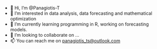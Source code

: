 - 👋 Hi, I’m @Panagiotis-T
- 👀 I’m interested in data analysis, data forecasting and mathematical optimization
- 🌱 I’m currently learning programming in R, working on forecasting models.
- 💞️ I’m looking to collaborate on ...
- 📫 You can reach me on panagiotis_ts@outlook.com

<!---
Panagiotis-T/Panagiotis-T is a ✨ special ✨ repository because its `README.md` (this file) appears on your GitHub profile.
You can click the Preview link to take a look at your changes.
--->
